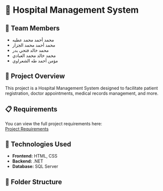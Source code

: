 # 🏥 Hospital Management System  

## 📌 Team Members  
- محمد أحمد محمد عطيه  
- محمد أحمد محمد الجزار  
- محمد خالد فتحي بدر  
- محمد خالد محمد العبادي  
- مؤمن أحمد طه الشعراوي  

## 📖 Project Overview  
This project is a Hospital Management System designed to facilitate patient registration, doctor appointments, medical records management, and more.  

## 📋 Requirements  
You can view the full project requirements here:  
[Project Requirements](https://www.notion.so/1c00f865c1908081a8a3c2317c47d66a)  

## 🔧 Technologies Used  
- **Frontend:** HTML, CSS  
- **Backend:** .NET  
- **Database:** SQL Server  

## 📂 Folder Structure  
